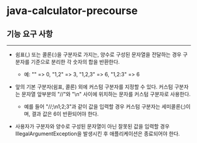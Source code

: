 # java-calculator-precourse

## 기능 요구 사항

---

- 쉼표(,) 또는 콜론(:)을 구분자로 가지는, 양수로 구성된 문자열을 전달하는 경우 구분자를 기준으로 분리한 각 숫자의 합을 반환한다.

  - 예: "" => 0, "1,2" => 3, "1,2,3" => 6, "1,2:3" => 6

- 앞의 기본 구분자(쉼표, 콜론) 외에 커스텀 구분자를 지정할 수 있다. 커스텀 구분자는 문자열 앞부분의 "//"와 "\n" 사이에 위치하는 문자를 커스텀 구분자로 사용한다.

  - 예를 들어 "//;\n1;2;3"과 같이 값을 입력할 경우 커스텀 구분자는 세미콜론(;)이며, 결과 값은 6이 반환되어야 한다.

- 사용자가 구분자와 양수로 구성된 문자열이 아닌 잘못된 값을 입력할 경우 IllegalArgumentException을 발생시킨 후 애플리케이션은 종료되어야 한다.
